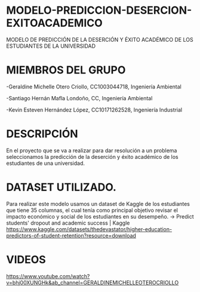 # MODELO-PREDICCION-DESERCION-EXITOACADEMICO
MODELO DE PREDICCIÓN DE LA DESERCIÓN Y ÉXITO ACADÉMICO DE LOS ESTUDIANTES DE LA UNIVERSIDAD 

# MIEMBROS DEL GRUPO
-Geraldine Michelle Otero Criollo, CC1003044718, Ingeniería Ambiental

-Santiago Hernán Mafla Londoño, CC, Ingeniería Ambiental

-Kevin Esteven Hernández López, CC10171262528, Ingeniería Industrial 

# DESCRIPCIÓN 
En el proyecto que se va a realizar para dar resolución a un problema seleccionamos la predicción de la deserción y éxito académico de los estudiantes de una universidad.

# DATASET UTILIZADO.
Para realizar este modelo usamos un dataset de Kaggle de los estudiantes que tiene 35 columnas, el cual tenía como principal objetivo revisar el impacto económico y social de los estudiantes en su desempeño.
->  Predict students' dropout and academic success | Kaggle
https://www.kaggle.com/datasets/thedevastator/higher-education-predictors-of-student-retention?resource=download

# VIDEOS
https://www.youtube.com/watch?v=bhj00XUNGHk&ab_channel=GERALDINEMICHELLEOTEROCRIOLLO
